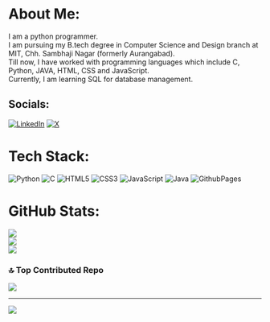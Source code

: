 # About Me:
I am a python programmer.<br>I am pursuing my B.tech degree in Computer Science and Design branch at MIT, Chh. Sambhaji Nagar (formerly Aurangabad).<br>Till now, I have worked with programming languages which include C, Python, JAVA, HTML, CSS and JavaScript.<br>Currently, I am learning SQL for database management.


## Socials:
[![LinkedIn](https://img.shields.io/badge/LinkedIn-%230077B5.svg?logo=linkedin&logoColor=white)](https://www.linkedin.com/in/ishan-python-programmer/) [![X](https://img.shields.io/badge/X-black.svg?logo=X&logoColor=white)](https://x.com/ishancodes) 

# Tech Stack:
![Python](https://img.shields.io/badge/python-3670A0?style=flat&logo=python&logoColor=ffdd54) ![C](https://img.shields.io/badge/c-%2300599C.svg?style=flat&logo=c&logoColor=white) ![HTML5](https://img.shields.io/badge/html5-%23E34F26.svg?style=flat&logo=html5&logoColor=white) ![CSS3](https://img.shields.io/badge/css3-%231572B6.svg?style=flat&logo=css3&logoColor=white) ![JavaScript](https://img.shields.io/badge/javascript-%23323330.svg?style=flat&logo=javascript&logoColor=%23F7DF1E) ![Java](https://img.shields.io/badge/java-%23ED8B00.svg?style=flat&logo=openjdk&logoColor=white) ![GithubPages](https://img.shields.io/badge/github%20pages-121013?style=flat&logo=github&logoColor=white)
# GitHub Stats:
![](https://github-readme-stats.vercel.app/api?username=deshpandeishan&theme=dark&hide_border=true&include_all_commits=false&count_private=true)<br/>
![](https://github-readme-streak-stats.herokuapp.com/?user=deshpandeishan&theme=dark&hide_border=true)<br/>
![](https://github-readme-stats.vercel.app/api/top-langs/?username=deshpandeishan&theme=dark&hide_border=true&include_all_commits=false&count_private=true&layout=compact)

### 🔝 Top Contributed Repo
![](https://github-contributor-stats.vercel.app/api?username=deshpandeishan&limit=5&theme=dark&combine_all_yearly_contributions=true)

---
[![](https://visitcount.itsvg.in/api?id=deshpandeishan&icon=5&color=0)](https://visitcount.itsvg.in)
